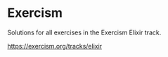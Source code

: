 # Exercism

Solutions for all exercises in the Exercism Elixir track.

https://exercism.org/tracks/elixir

